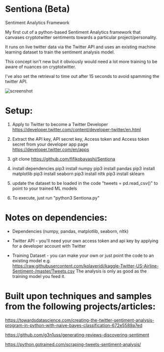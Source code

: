 # Sentiona (Beta)
Sentiment Analytics Framework

My first cut of a python-based Sentiment Analytics framework that canvases cryptotwitter sentiments towards a particular project/personality.

It runs on live twitter data via the Twitter API and uses an existing machine learning dataset to train the sentiment analysis model. 

This concept isn't new but it obviously would need a lot more training to be aware of nuances on cryptotwitter.

I've also set the retrieval to time out after 15 seconds to avoid spamming the twitter API.

![screenshot](https://raw.githubusercontent.com/fifikobayashi/Sentiona/master/%24HEX.png)

# Setup:

1. Apply to Twitter to become a Twitter Developer
https://developer.twitter.com/content/developer-twitter/en.html

2. Extract the API key, API secret key, Access token and Access token secret from your developer app page
https://developer.twitter.com/en/apps

3. git clone https://github.com/fifikobayashi/Sentiona

4. install dependencies
pip3 install numpy
pip3 install pandas
pip3 install matplotlib
pip3 install seaborn
pip3 install nltk
pip3 install sklearn

5. update the dataset to be loaded in the code "tweets = pd.read_csv()" to point to your trained ML models

6. To execute, just run "python3 Sentiona.py"


# Notes on dependencies:

- Dependencies (numpy, pandas, matplotlib, seaborn, nltk)

- Twitter API - you'll need your own access token and api key by applying for a developer account with Twitter

- Training Dataset - you can make your own or just point the code to an existing model e.g. https://raw.githubusercontent.com/kolaveridi/kaggle-Twitter-US-Airline-Sentiment-/master/Tweets.csv
The analysis is only as good as the training model you feed it.


# Built upon techniques and samples from the following projects/articles:

https://towardsdatascience.com/creating-the-twitter-sentiment-analysis-program-in-python-with-naive-bayes-classification-672e5589a7ed

https://github.com/g3n1uss/generating-reviews-discovering-sentiment

https://python.gotrained.com/scraping-tweets-sentiment-analysis/  

